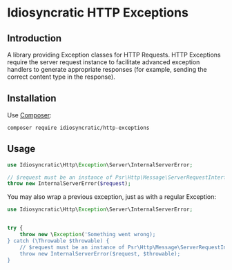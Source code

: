 # Idiosyncratic HTTP Exceptions

## Introduction

A library providing Exception classes for HTTP Requests. HTTP Exceptions require the server request instance to facilitate advanced exception handlers to generate appropriate responses (for example, sending the correct content type in the response).

## Installation

Use [Composer](https://getcomposer.org):

```
composer require idiosyncratic/http-exceptions
```

## Usage

```php
use Idiosyncratic\Http\Exception\Server\InternalServerError;

// $request must be an instance of Psr\Http\Message\ServerRequestInterface;
throw new InternalServerError($request);
```
You may also wrap a previous exception, just as with a regular Exception:

```php
use Idiosyncratic\Http\Exception\Server\InternalServerError;


try {
    throw new \Exception('Something went wrong);
} catch (\Throwable $throwable) {
    // $request must be an instance of Psr\Http\Message\ServerRequestInterface;
    throw new InternalServerError($request, $throwable);
}
```
